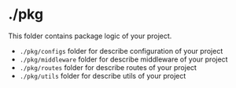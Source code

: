 # ./pkg

This folder contains package logic of your project.
- `./pkg/configs` folder for describe configuration of your project
- `./pkg/middleware` folder for describe middleware of your project
- `./pkg/routes` folder for describe routes of your project
- `./pkg/utils` folder for describe utils of your project
